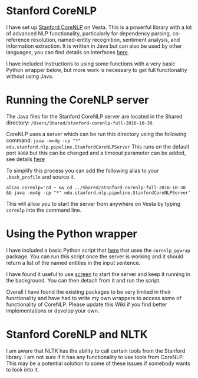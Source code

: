 # Stanford CoreNLP

I have set up [Stanford CoreNLP](http://stanfordnlp.github.io/CoreNLP/index.html) on Vesta. This
is a powerful library with a lot of advanced NLP functionality, particularly for dependency parsing, co-reference resolution, named-entity recognition, sentiment analysis, and information extraction. It is written in Java but can also be used by other languages, you can find details on interfaces [here](http://stanfordnlp.github.io/CoreNLP/other-languages.html).

I have included instructions to using some functions with a very basic Python wrapper below, but more work is necessary to get full functionality without
using Java.

# Running the CoreNLP server
The Java files for the Stanford CoreNLP server are located in
the Shared directory: `/Users/Shared/stanford-corenlp-full-2016-10-30`.

CoreNLP uses a server which can be run this directory using the
following command:
`java -mx4g -cp "*" edu.stanford.nlp.pipeline.StanfordCoreNLPServer`
This runs on the default port `9000` but this can be changed and a
timeout parameter can be added, see details [here](http://stanfordnlp.github.io/CoreNLP/corenlp-server.html)

To simplify this process you can add the following alias to your `.bash_profile` and source it.

`alias corenlp='cd ~ && cd ../Shared/stanford-corenlp-full-2016-10-30 && java -mx4g -cp "*" edu.stanford.nlp.pipeline.StanfordCoreNLPServer'`

This will allow you to start the server from anywhere on Vesta by typing
`corenlp` into the command line.

# Using the Python wrapper
I have included a basic Python script that [here](https://github.com/socdyn/wiki/blob/master/vesta/corenlp-demo.py) that uses the `corenlp_pywrap` package. You can run this script once the server is working and it should return a list of the named entities in the input sentence.

I have found it useful to use [screen](https://github.com/socdyn/wiki/blob/master/vesta/use_screen.md) to start the server and keep it running in the background. You can then detach from it and run the script.

Overall I have found the existing packages to be very limited in their functionality and have had to write my own wrappers to access some of functionality of CoreNLP. Please update this Wiki if you find better implementations or develop your own.

# Stanford CoreNLP and NLTK

I am aware that NLTK has the ability to call certain tools from the Stanford library. I am not sure if it has any functionality to use tools from CoreNLP. This may be a potential solution to some of these issues if somebody wants to look into it.
